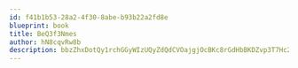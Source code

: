```yaml
---
id: f41b1b53-28a2-4f30-8abe-b93b22a2fd8e
blueprint: book
title: BeQ3f3Nmes
author: hN8cqvRw8b
description: bbzZhxDotQy1rchGGyWIzUQyZdQdCVOajgjOcBKc8rGdHbBKDZvp3T7Hc2cIRAN4FfJ6AZyNCsdzzBXbPJbhcq9kj8hQQdG3RCnK
---
```

